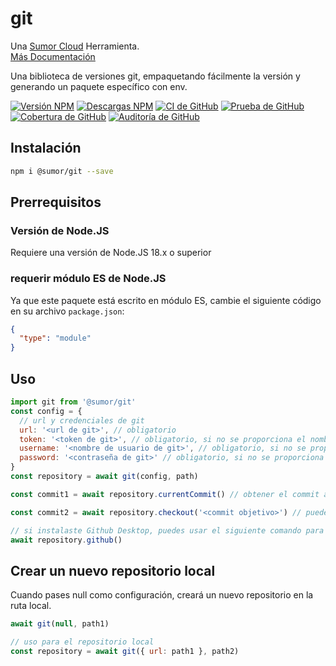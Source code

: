 # git

Una [Sumor Cloud](https://sumor.cloud) Herramienta.  
[Más Documentación](https://sumor.cloud/git)

Una biblioteca de versiones git, empaquetando fácilmente la versión y generando un paquete específico con env.

[![Versión NPM](https://img.shields.io/npm/v/@sumor/git?logo=npm&label=NPM)](https://www.npmjs.com/package/@sumor/git)
[![Descargas NPM](https://img.shields.io/npm/dw/@sumor/git?logo=npm&label=Descargas)](https://www.npmjs.com/package/@sumor/git)
[![CI de GitHub](https://img.shields.io/github/actions/workflow/status/sumor-cloud/git/ci.yml?logo=github&label=CI)](https://github.com/sumor-cloud/git/actions/workflows/ci.yml)
[![Prueba de GitHub](https://img.shields.io/github/actions/workflow/status/sumor-cloud/git/ut.yml?logo=github&label=Prueba)](https://github.com/sumor-cloud/git/actions/workflows/ut.yml)
[![Cobertura de GitHub](https://img.shields.io/github/actions/workflow/status/sumor-cloud/git/coverage.yml?logo=github&label=Cobertura)](https://github.com/sumor-cloud/git/actions/workflows/coverage.yml)
[![Auditoría de GitHub](https://img.shields.io/github/actions/workflow/status/sumor-cloud/git/audit.yml?logo=github&label=Auditoría)](https://github.com/sumor-cloud/git/actions/workflows/audit.yml)

## Instalación

```bash
npm i @sumor/git --save
```

## Prerrequisitos

### Versión de Node.JS

Requiere una versión de Node.JS 18.x o superior

### requerir módulo ES de Node.JS

Ya que este paquete está escrito en módulo ES,
cambie el siguiente código en su archivo `package.json`:

```json
{
  "type": "module"
}
```

## Uso

```javascript
import git from '@sumor/git'
const config = {
  // url y credenciales de git
  url: '<url de git>', // obligatorio
  token: '<token de git>', // obligatorio, si no se proporciona el nombre de usuario y contraseña
  username: '<nombre de usuario de git>', // obligatorio, si no se proporciona el token
  password: '<contraseña de git>' // obligatorio, si no se proporciona el token
}
const repository = await git(config, path)

const commit1 = await repository.currentCommit() // obtener el commit actual

const commit2 = await repository.checkout('<commit objetivo>') // puede ser una rama, una etiqueta o un commit

// si instalaste Github Desktop, puedes usar el siguiente comando para abrirlo en Github Desktop
await repository.github()
```

## Crear un nuevo repositorio local

Cuando pases null como configuración, creará un nuevo repositorio en la ruta local.

```javascript
await git(null, path1)

// uso para el repositorio local
const repository = await git({ url: path1 }, path2)
```
